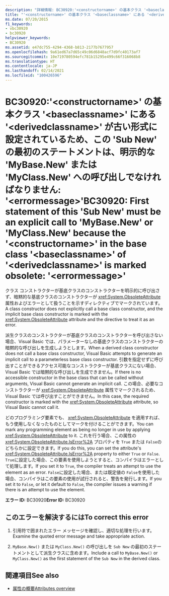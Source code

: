 ```yaml
---
description: "詳細情報: BC30920:'<constructorname>' の基本クラス '<baseclassname>' にある '<derivedclassname>' が古い形式に設定されているため、この 'Sub New' の最初のステートメントは、明示的な 'MyBase.New' または 'MyClass.New' への呼び出しでなければなりません: '<errormessage>'"
title: "'<constructorname>' の基本クラス '<baseclassname>' にある '<derivedclassname>' が古い形式に設定されているため、この 'Sub New' の最初のステートメントは、明示的な 'MyBase.New' または 'MyClass.New' への呼び出しでなければなりません: '<errormessage>'"
ms.date: 07/20/2015
f1_keywords:
- vbc30920
- bc30920
helpviewer_keywords:
- BC30920
ms.assetid: e47dc755-4294-4368-b813-2177b7677957
ms.openlocfilehash: 9a61ed67a7d65c49c06d6848acf7d9fc40173af7
ms.sourcegitcommit: 10e719780594efc781b15295e499c66f316068b8
ms.translationtype: HT
ms.contentlocale: ja-JP
ms.lasthandoff: 02/14/2021
ms.locfileid: "100426596"
---
```

# <a name="bc30920-first-statement-of-this-sub-new-must-be-an-explicit-call-to-mybasenew-or-myclassnew-because-the-constructorname-in-the-base-class-baseclassname-of-derivedclassname-is-marked-obsolete-errormessage"></a><span data-ttu-id="1cc66-103">BC30920:'\<constructorname>' の基本クラス '\<baseclassname>' にある '\<derivedclassname>' が古い形式に設定されているため、この 'Sub New' の最初のステートメントは、明示的な 'MyBase.New' または 'MyClass.New' への呼び出しでなければなりません: '\<errormessage>'</span><span class="sxs-lookup"><span data-stu-id="1cc66-103">BC30920: First statement of this 'Sub New' must be an explicit call to 'MyBase.New' or 'MyClass.New' because the '\<constructorname>' in the base class '\<baseclassname>' of '\<derivedclassname>' is marked obsolete: '\<errormessage>'</span></span>

<span data-ttu-id="1cc66-104">クラス コンストラクターが基底クラスのコンストラクターを明示的に呼び出さず、暗黙的な基底クラスのコンストラクターが <xref:System.ObsoleteAttribute> 属性およびエラーとして扱うことを示すディレクティブでマークされています。</span><span class="sxs-lookup"><span data-stu-id="1cc66-104">A class constructor does not explicitly call a base class constructor, and the implicit base class constructor is marked with the <xref:System.ObsoleteAttribute> attribute and the directive to treat it as an error.</span></span>

 <span data-ttu-id="1cc66-105">派生クラスのコンストラクターが基底クラスのコンストラクターを呼び出さない場合、Visual Basic では、パラメーターなしの基底クラスのコンストラクターの暗黙的な呼び出しを生成しようとします。</span><span class="sxs-lookup"><span data-stu-id="1cc66-105">When a derived class constructor does not call a base class constructor, Visual Basic attempts to generate an implicit call to a parameterless base class constructor.</span></span> <span data-ttu-id="1cc66-106">引数を指定せずに呼び出すことができるアクセス可能なコンストラクターが基底クラスにない場合、Visual Basic では暗黙的な呼び出しを生成できません。</span><span class="sxs-lookup"><span data-stu-id="1cc66-106">If there is no accessible constructor in the base class that can be called without arguments, Visual Basic cannot generate an implicit call.</span></span> <span data-ttu-id="1cc66-107">この場合、必要なコンストラクターが <xref:System.ObsoleteAttribute> 属性でマークされるため、Visual Basic では呼び出すことができません。</span><span class="sxs-lookup"><span data-stu-id="1cc66-107">In this case, the required constructor is marked with the <xref:System.ObsoleteAttribute> attribute, so Visual Basic cannot call it.</span></span>

 <span data-ttu-id="1cc66-108">どのプログラミング要素でも、 <xref:System.ObsoleteAttribute> を適用すれば、もう使用しなくなったものとしてマークを付けることができます。</span><span class="sxs-lookup"><span data-stu-id="1cc66-108">You can mark any programming element as being no longer in use by applying <xref:System.ObsoleteAttribute> to it.</span></span> <span data-ttu-id="1cc66-109">これを行う場合、この属性の <xref:System.ObsoleteAttribute.IsError%2A> プロパティを `True` または `False`のどちらかに設定できます。</span><span class="sxs-lookup"><span data-stu-id="1cc66-109">If you do this, you can set the attribute's <xref:System.ObsoleteAttribute.IsError%2A> property to either `True` or `False`.</span></span> <span data-ttu-id="1cc66-110">`True`に設定した場合、この要素を使用しようとすると、コンパイラはエラーとして処理します。</span><span class="sxs-lookup"><span data-stu-id="1cc66-110">If you set it to `True`, the compiler treats an attempt to use the element as an error.</span></span> <span data-ttu-id="1cc66-111">`False`に設定した場合、または既定値の `False`を使用した場合、コンパイラはこの要素の使用が試行されると、警告を発行します。</span><span class="sxs-lookup"><span data-stu-id="1cc66-111">If you set it to `False`, or let it default to `False`, the compiler issues a warning if there is an attempt to use the element.</span></span>

 <span data-ttu-id="1cc66-112">**エラー ID:** BC30920</span><span class="sxs-lookup"><span data-stu-id="1cc66-112">**Error ID:** BC30920</span></span>

## <a name="to-correct-this-error"></a><span data-ttu-id="1cc66-113">このエラーを解決するには</span><span class="sxs-lookup"><span data-stu-id="1cc66-113">To correct this error</span></span>

1. <span data-ttu-id="1cc66-114">引用符で囲まれたエラー メッセージを確認し、適切な処理を行います。</span><span class="sxs-lookup"><span data-stu-id="1cc66-114">Examine the quoted error message and take appropriate action.</span></span>

2. <span data-ttu-id="1cc66-115">`MyBase.New()` または `MyClass.New()` の呼び出しを `Sub New` の最初のステートメントとして派生クラスに含めます。</span><span class="sxs-lookup"><span data-stu-id="1cc66-115">Include a call to `MyBase.New()` or `MyClass.New()` as the first statement of the `Sub New` in the derived class.</span></span>

## <a name="see-also"></a><span data-ttu-id="1cc66-116">関連項目</span><span class="sxs-lookup"><span data-stu-id="1cc66-116">See also</span></span>

- [<span data-ttu-id="1cc66-117">属性の概要</span><span class="sxs-lookup"><span data-stu-id="1cc66-117">Attributes overview</span></span>](../../programming-guide/concepts/attributes/index.md)
